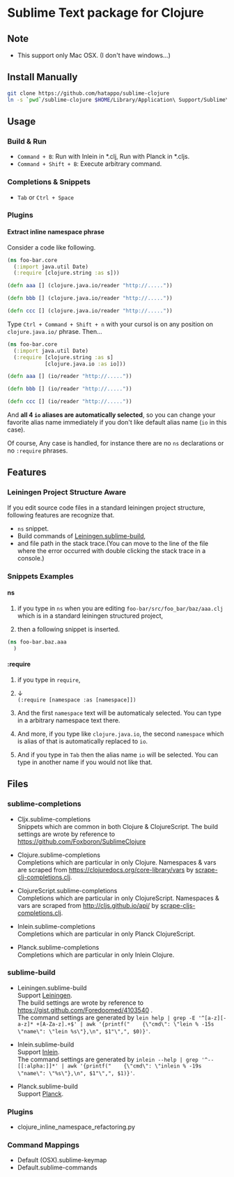 # Sublime Text package for Clojure

## Note

* This support only Mac OSX. (I don't have windows...)




## Install Manually

```sh
git clone https://github.com/hatappo/sublime-clojure
ln -s `pwd`/sublime-clojure $HOME/Library/Application\ Support/Sublime\ Text\ 3/Packages/sublime-clojure
```



## Usage

### Build & Run

* `Command + B`: Run with Inlein in *.clj, Run with Planck in *.cljs.
* `Command + Shift + B`: Execute arbitrary command.

### Completions & Snippets

* `Tab` or `Ctrl + Space`

### Plugins

#### Extract inline namespace phrase

Consider a code like following.

```clojure
(ns foo-bar.core
  (:import java.util Date)
  (:require [clojure.string :as s]))

(defn aaa [] (clojure.java.io/reader "http://....."))

(defn bbb [] (clojure.java.io/reader "http://....."))

(defn ccc [] (clojure.java.io/reader "http://....."))
```

Type `Ctrl + Command + Shift + n` with your cursol is on any position on `clojure.java.io/` phrase. Then...

```clojure
(ns foo-bar.core
  (:import java.util Date)
  (:require [clojure.string :as s]
            [clojure.java.io :as io]))

(defn aaa [] (io/reader "http://....."))

(defn bbb [] (io/reader "http://....."))

(defn ccc [] (io/reader "http://....."))
```

And **all 4 `io` aliases are automatically selected**, so you can change your favorite alias name immediately if you don't like default alias name (`io` in this case).

Of course, Any case is handled, for instance there are no `ns` declarations or no `:require` phrases.

## Features

### Leiningen Project Structure Aware

If you edit source code files in a standard leiningen project structure,
following features are recognize that.

* `ns` snippet.
* Build commands of [Leiningen.sublime-build](Leiningen.sublime-build),
* and file path in the stack trace.(You can move to the line of the file where the error occurred with double clicking the stack trace in a console.)


### Snippets Examples

#### ns


1. if you type in `ns` when you are editing `foo-bar/src/foo_bar/baz/aaa.clj` which is in a standard leiningen structured project,

2. then a following snippet is inserted.

```clojure
(ns foo-bar.baz.aaa
  )
```

#### :require

1. if you type in `require`,

2. ↓  
`(:require [namespace :as [namespace]])`

3. And the first `namespace` text will be automaticaly selected.
You can type in a arbitrary namespace text there.

4. And more, if you type like `clojure.java.io`,
the second `namespace` which is alias of that is automatically replaced to `io`.

5. And if you type in `Tab` then the alias name `io` will be selected.
You can type in another name if you would not like that.




## Files

### sublime-completions

* Cljx.sublime-completions  
Snippets which are common in both Clojure & ClojureScript.
The build settings are wrote by reference to https://github.com/Foxboron/SublimeClojure

* Clojure.sublime-completions  
Completions which are particular in only Clojure.
Namespaces & vars are scraped from https://clojuredocs.org/core-library/vars by [scrape-clj-completions.clj](script/scrape-clj-completions.clj).

* ClojureScript.sublime-completions  
Completions which are particular in only ClojureScript.
Namespaces & vars are scraped from http://cljs.github.io/api/ by [scrape-cljs-completions.clj](script/scrape-cljs-completions.clj).

* Inlein.sublime-completions  
Completions which are particular in only Planck ClojureScript.

* Planck.sublime-completions  
Completions which are particular in only Inlein Clojure.

### sublime-build

* Leiningen.sublime-build  
Support [Leiningen](http://leiningen.org/).  
The build settings are wrote by reference to https://gist.github.com/Foredoomed/4103540 .  
The command settings are generated by `lein help | grep -E '^[a-z][-a-z]* +[A-Za-z].+$' | awk '{printf("    {\"cmd\": \"lein % -15s \"name\": \"lein %s\"},\n", $1"\",", $0)}'`.

* Inlein.sublime-build  
Support [Inlein](http://inlein.org/).  
The command settings are generated by `inlein --help | grep '^--[[:alpha:]]*' | awk '{printf("    {\"cmd\": \"inlein % -19s \"name\": \"%s\"},\n", $1"\",", $1)}'`.

* Planck.sublime-build  
Support [Planck](http://planck-repl.org/).

### Plugins

* clojure_inline_namespace_refactoring.py

### Command Mappings

* Default (OSX).sublime-keymap
* Default.sublime-commands
